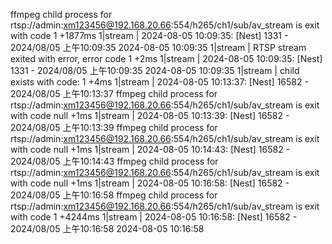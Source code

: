 ffmpeg child process for rtsp://admin:xm123456@192.168.20.66:554/h265/ch1/sub/av_stream is exit with code 1 +1877ms
1|stream   | 2024-08-05 10:09:35: [Nest] 1331   - 2024/08/05 上午10:09:35   2024-08-05 10:09:35
1|stream   |  RTSP stream exited with error, error code 1 +2ms
1|stream   | 2024-08-05 10:09:35: [Nest] 1331   - 2024/08/05 上午10:09:35   2024-08-05 10:09:35
1|stream   |  child exists with code: 1 +4ms
1|stream   | 2024-08-05 10:13:37: [Nest] 16582   - 2024/08/05 上午10:13:37   ffmpeg child process for rtsp://admin:xm123456@192.168.20.66:554/h265/ch1/sub/av_stream is exit with code null +1ms
1|stream   | 2024-08-05 10:13:39: [Nest] 16582   - 2024/08/05 上午10:13:39   ffmpeg child process for rtsp://admin:xm123456@192.168.20.66:554/h265/ch1/sub/av_stream is exit with code null +1ms
1|stream   | 2024-08-05 10:14:43: [Nest] 16582   - 2024/08/05 上午10:14:43   ffmpeg child process for rtsp://admin:xm123456@192.168.20.66:554/h265/ch1/sub/av_stream is exit with code null +1ms
1|stream   | 2024-08-05 10:16:58: [Nest] 16582   - 2024/08/05 上午10:16:58   ffmpeg child process for rtsp://admin:xm123456@192.168.20.66:554/h265/ch1/sub/av_stream is exit with code 1 +4244ms
1|stream   | 2024-08-05 10:16:58: [Nest] 16582   - 2024/08/05 上午10:16:58   2024-08-05 10:16:58
